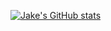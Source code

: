 [![Jake's GitHub stats](https://github-readme-stats.vercel.app/api?username=JakeSamoyed)](https://github.com/anuraghazra/github-readme-stats)
